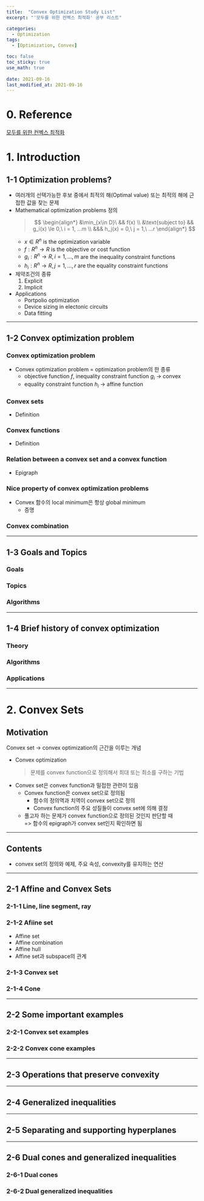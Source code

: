 ```yaml
---
title:  "Convex Optimization Study List"
excerpt: "'모두를 위한 컨벡스 최적화' 공부 리스트"

categories:
  - Optimization
tags:
  - [Optimization, Convex]

toc: false
toc_sticky: true
use_math: true
 
date: 2021-09-16
last_modified_at: 2021-09-16
---
```

# 0. Reference
[모두를 위한 컨벡스 최적화](https://convex-optimization-for-all.github.io/)

# 1. Introduction

## 1-1 Optimization problems?
* 여러개의 선택가능한 후보 중에서 최적의 해(Optimal value) 또는 최적의 해에 근접한 값을 찾는 문제
* Mathematical optimization problems 정의       
    >$$
    \begin{align*} 
        &\min_{x\in D}\ && f(x) \\
        &\text{subject to} && g_i(x) \le 0,\ i = 1, ...m \\
        &&& h_j(x) = 0,\ j = 1,\ ...r 
    \end{align*}
    $$
    * $x \in R^n$ is the optimization variable      
    * $f: R^n \rightarrow R$ is the objective or cost function      
    * $g_i: R^n \rightarrow R, i = 1, ..., m$ are the inequality constraint functions        
    * $h_i: R^n \rightarrow R, j = 1, ..., r$ are the equality constraint functions
* 제약조건의 종류
    1. Explicit 
    2. Implicit
* Applications
    * Portpolio optimization
    * Device sizing in electonic circuits
    * Data fitting

---

## 1-2 Convex optimization problem
### Convex optimization problem
* Convex optimization problem = optimization problem의 한 종류
    * objective function $f$, inequality constraint function $g_i$ -> convex
    * equality constraint function $h_i$ -> affine function

### Convex sets
* Definition

### Convex functions
* Definition

### Relation between a convex set and a convex function
* Epigraph

### Nice property of convex optimization problems
* Convex 함수의 local minimum은 항상 global minimum
    * 증명
    
### Convex combination

---

## 1-3 Goals and Topics
### Goals
### Topics
### Algorithms

---

## 1-4 Brief history of convex optimization
### Theory
### Algorithms
### Applications

---

# 2. Convex Sets
## Motivation
Convex set -> convex optimization의 근간을 이루는 개념      
* Convex optimization       
    > 문제를 convex function으로 정의해서 최대 또는 최소를 구하는 기법
* Convex set은 convex function과 밀접한 관련이 있음
    * Convex function은 convex set으로 정의됨 
        * 함수의 정의역과 치역이 convex set으로 정의
        * Convex function의 주요 성질들이 convex set에 의해 결정
    * 풀고자 하는 문제가 convex function으로 정의된 것인지 판단할 때        
        => 함수의 epigraph가 convex set인지 확인하면 됨

---

## Contents
* convex set의 정의와 예제, 주요 속성, convexity를 유지하는 연산

---

## 2-1 Affine and Convex Sets
### 2-1-1 Line, line segment, ray

### 2-1-2 Afiine set
* Affine set
* Affine combination
* Affine hull
* Affine set과 subspace의 관계

### 2-1-3 Convex set

### 2-1-4 Cone

---

## 2-2 Some important examples
### 2-2-1 Convex set examples

### 2-2-2 Convex cone examples

---

## 2-3 Operations that preserve convexity

---

## 2-4 Generalized inequalities

---

## 2-5 Separating and supporting hyperplanes

---

## 2-6 Dual cones and generalized inequalities
### 2-6-1 Dual cones

### 2-6-2 Dual generalized inequalities